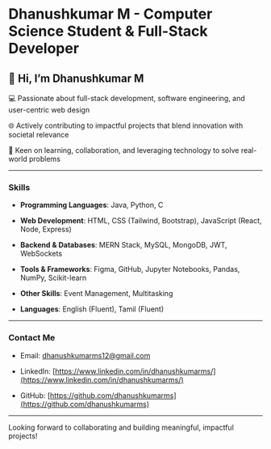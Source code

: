 # **Dhanushkumar M - Computer Science Student & Full-Stack Developer**

## 👋 Hi, I’m Dhanushkumar M

💻 Passionate about full-stack development, software engineering, and user-centric web design 

🌐 Actively contributing to impactful projects that blend innovation with societal relevance  

🤝 Keen on learning, collaboration, and leveraging technology to solve real-world problems  

---

### **Skills**

- **Programming Languages**: Java, Python, C  

- **Web Development**: HTML, CSS (Tailwind, Bootstrap), JavaScript (React, Node, Express)  

- **Backend & Databases**: MERN Stack, MySQL, MongoDB, JWT, WebSockets  

- **Tools & Frameworks**: Figma, GitHub, Jupyter Notebooks, Pandas, NumPy, Scikit-learn  

- **Other Skills**: Event Management, Multitasking  

- **Languages**: English (Fluent), Tamil (Fluent)  

---

### **Contact Me**

- Email: [dhanushkumarms12@gmail.com](mailto:dhanushkumarms12@gmail.com)  

- LinkedIn: [https://www.linkedin.com/in/dhanushkumarms/](https://www.linkedin.com/in/dhanushkumarms/)  

- GitHub: [https://github.com/dhanushkumarms](https://github.com/dhanushkumarms)  

---

Looking forward to collaborating and building meaningful, impactful projects!
